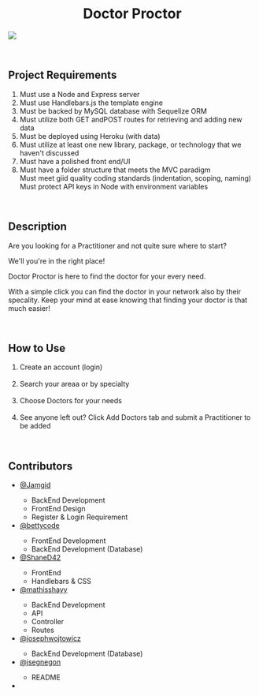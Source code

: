 <h1 align="center">Doctor Proctor</h1>


   ![](/public/assets/DOCTORP.gif)
</h2>
<br>

<h2>Project Requirements</h2>
<ol>
    <li>Must use a Node and Express server</li>
    <li>Must use Handlebars.js the template engine</li>
    <li>Must be backed by MySQL database with Sequelize ORM</li>
    <li>Must utilize both GET andPOST routes for retrieving and adding new data</li>
    <li>Must be deployed using Heroku (with data)</li>
    <li>Must utilize at least one new library, package, or technology that we haven't discussed</li>
    <li>Must have a polished front end/UI</li>
    <li>Must have a folder structure that meets the MVC paradigm</li>
    <l1>Must meet giid quality coding standards (indentation, scoping, naming)</l1>
    <l1>Must protect API keys in Node with environment variables</l1>
</ol>
<br>

<h2>Description</h2>
<p>Are you looking for a Practitioner and not quite sure where to start?</p>
<p>We'll you're in the right place!</p>
<p>Doctor Proctor is here to find the doctor for your every need.</p>
<p>With a simple click you can find the doctor in your network also by their specality. Keep your mind at ease knowing that finding your doctor is that much easier!</p>
<br>




<h2>How to Use</h2>
<ol>
    <li>Create an account (login)</li>
    <br>
    <li>Search your areaa or by specialty</li>
    <br>
    <li>Choose Doctors for your needs</li>
    <br>
    <li>See anyone left out? Click Add Doctors tab and submit a Practitioner to be added</li>
</ol>
<br>

<h2>Contributors</h2>
<ul>
    <li>
        <a href="https://github.com/Jamgid">@Jamgid</a>
    </li>
        <ul>
            <li>BackEnd Development</li>
            <li>FrontEnd Design</li>
            <li>Register & Login Requirement</li>
        </ul>
    <li>
        <a href="https://github.com/bettycode">@bettycode</a>
    </li>
        <ul>
            <li>FrontEnd Development</li>
            <li>BackEnd Development (Database)</li>
        </ul>
    <li>
        <a href="https://github.com/ShaneD42">@ShaneD42</a>
    </li>
        <ul>
            <li>FrontEnd</li>
            <li>Handlebars & CSS</li>
        </ul>
    <li>
        <a href="https://github.com/mathisshayy">@mathisshayy</a>
    </li>
        <ul>
            <li>BackEnd Development</li>
            <li>API</li>
            <li>Controller</li>
            <li>Routes</li>
        </ul>
    <li>
        <a href="https://github.com/josephwojtowicz">@josephwojtowicz</a>
    </li>
        <ul>
            <li>BackEnd Development (Database)</li>
            </ul>
     <li>
        <a href="https://github.com/jsegnegon">@jsegnegon</a>
    </li>
        <ul>
            <li>README</li>
        </ul>
    <li>
        
<br>

        

